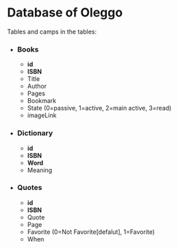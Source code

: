 # Database of Oleggo
Tables and camps in the tables:
* ### Books
    * __id__
    * __ISBN__
    * Title
    * Author
    * Pages
    * Bookmark
    * State (0=passive, 1=active, 2=main active, 3=read)
    * imageLink
    
* ### Dictionary
    * __id__
    * __ISBN__
    * __Word__
    * Meaning
    
* ### Quotes
    * __id__
    * __ISBN__
    * Quote
    * Page
    * Favorite (0=Not Favorite[defalut],   1=Favorite)
    * When
 

